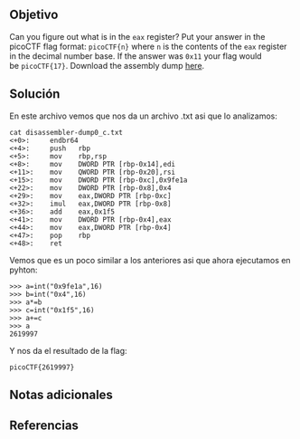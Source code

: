 ## Objetivo
Can you figure out what is in the `eax` register? Put your answer in the picoCTF flag format: `picoCTF{n}` where `n` is the contents of the `eax` register in the decimal number base. If the answer was `0x11` your flag would be `picoCTF{17}`.
Download the assembly dump [here](https://artifacts.picoctf.net/c/530/disassembler-dump0_c.txt).
## Solución
En este archivo vemos que nos da un archivo .txt asi que lo analizamos:

```
cat disassembler-dump0_c.txt 
<+0>:     endbr64 
<+4>:     push   rbp
<+5>:     mov    rbp,rsp
<+8>:     mov    DWORD PTR [rbp-0x14],edi
<+11>:    mov    QWORD PTR [rbp-0x20],rsi
<+15>:    mov    DWORD PTR [rbp-0xc],0x9fe1a
<+22>:    mov    DWORD PTR [rbp-0x8],0x4
<+29>:    mov    eax,DWORD PTR [rbp-0xc]
<+32>:    imul   eax,DWORD PTR [rbp-0x8]
<+36>:    add    eax,0x1f5
<+41>:    mov    DWORD PTR [rbp-0x4],eax
<+44>:    mov    eax,DWORD PTR [rbp-0x4]
<+47>:    pop    rbp
<+48>:    ret
```

Vemos que es un poco similar a los anteriores asi que ahora ejecutamos en pyhton:
```
>>> a=int("0x9fe1a",16)
>>> b=int("0x4",16)
>>> a*=b
>>> c=int("0x1f5",16)
>>> a+=c
>>> a
2619997
```

Y nos da el resultado de la flag:
```
picoCTF{2619997}
```
## Notas adicionales
## Referencias